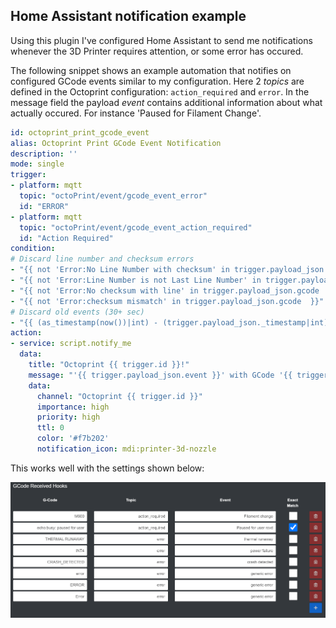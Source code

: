 ## Home Assistant notification example

Using this plugin I've configured Home Assistant to send me notifications whenever the 3D Printer requires attention, or some error has occured.

The following snippet shows an example automation that notifies on configured GCode events similar to my configuration. Here 2 _topics_ are defined in the Octoprint configuration: `action_required` and `error`. In the message field the payload _event_ contains additional information about what actually occured. For instance 'Paused for Filament Change'.

```yaml
id: octoprint_print_gcode_event
alias: Octoprint Print GCode Event Notification
description: ''
mode: single
trigger:
- platform: mqtt
  topic: "octoPrint/event/gcode_event_error"
  id: "ERROR"
- platform: mqtt
  topic: "octoPrint/event/gcode_event_action_required"
  id: "Action Required"
condition: 
# Discard line number and checksum errors
- "{{ not 'Error:No Line Number with checksum' in trigger.payload_json.gcode  }}"
- "{{ not 'Error:Line Number is not Last Line Number' in trigger.payload_json.gcode  }}"
- "{{ not 'Error:No checksum with line' in trigger.payload_json.gcode  }}"
- "{{ not 'Error:checksum mismatch' in trigger.payload_json.gcode  }}"
# Discard old events (30+ sec)
- "{{ (as_timestamp(now())|int) - (trigger.payload_json._timestamp|int) < 30 }}"
action:
- service: script.notify_me
  data:
    title: "Octoprint {{ trigger.id }}!"
    message: "'{{ trigger.payload_json.event }}' with GCode '{{ trigger.payload_json.gcode }}'"
    data:
      channel: "Octoprint {{ trigger.id }}"
      importance: high
      priority: high
      ttl: 0
      color: '#f7b202'
      notification_icon: mdi:printer-3d-nozzle
```

This works well with the settings shown below:

![CustomGcodeEvents_Settings](extras/screenshots/CustomGcodeEvents_settings.PNG)